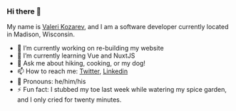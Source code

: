 ### Hi there 👋


My name is [Valeri Kozarev](https://valerikozarev.github.io/), and I am a software developer currently located in Madison, Wisconsin.

- 🔭 I’m currently working on re-building my website
- 🌱 I’m currently learning Vue and NuxtJS
- 💬 Ask me about hiking, cooking, or my dog!
- 📫 How to reach me: [Twitter](https://twitter.com/ValKozarev), [Linkedin](https://www.linkedin.com/in/valeri-kozarev/)
- :adult: Pronouns: he/him/his
- ⚡ Fun fact: I stubbed my toe last week while watering my spice garden, and I only cried for twenty minutes.

<!--
**ValeriKozarev/ValeriKozarev** is a ✨ _special_ ✨ repository because its `README.md` (this file) appears on your GitHub profile.

Here are some ideas to get you started:

- 🔭 I’m currently working on ...
- 🌱 I’m currently learning ...
- 👯 I’m looking to collaborate on ...
- 🤔 I’m looking for help with ...
- 💬 Ask me about ...
- 📫 How to reach me: ...
- 😄 Pronouns: ...
- ⚡ Fun fact: ...
-->
